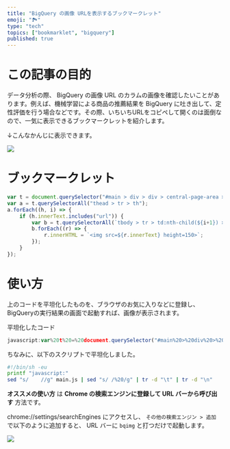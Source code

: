 ```yaml
---
title: "BigQuery の画像 URLを表示するブックマークレット"
emoji: "🏞"
type: "tech"
topics: ["bookmarklet", "bigquery"]
published: true
---
```


# この記事の目的

データ分析の際、 BigQuery の画像 URL のカラムの画像を確認したいことがあります。例えば、機械学習による商品の推薦結果を BigQuery に吐き出して、定性評価を行う場合などです。その際、いちいちURLをコピペして開くのは面倒なので、一気に表示できるブックマークレットを紹介します。

↓こんなかんじに表示できます。

![](https://storage.googleapis.com/zenn-user-upload/56pwfhumnms8bsu6pfw0g8jkggv7)


# ブックマークレット

```js
var t = document.querySelector("#main > div > div > central-page-area > div > div > pcc-content-viewport > div > div > ng2-router-root > div > ng-component > cfc-panel-container > div > div > cfc-panel.bq-main-container.cfc-panel.cfc-panel-center.cfc-panel-color-white.cfc-panel-orientation-vertical > div > div > cfc-panel-container > div > div > cfc-panel.cfc-panel.cfc-panel-center.cfc-panel-color-white.cfc-panel-orientation-horizontal.ng-star-inserted > div > div > bq-workspace > bq-tab-container > cfc-panel-container > div > div > cfc-panel > div > div > bq-tab-panel > bq-tab-content > div > bqui-query-panel > div > cfc-panel-container > div > div > cfc-panel.bqui-query-results.cfc-panel.cfc-panel-center.cfc-panel-color-white.cfc-panel-orientation-horizontal > div > div > cfc-panel-body > cfc-virtual-viewport > div.cfc-virtual-scroll-content-wrapper > bq-ng1-query-results-container-wrapper > xap-deferred-loader-outlet > bq-query-results-container-upgrade-wrapper > bq-query-results-container-upgrade > bq-query-results-container > bq-query-results > div > div > section > div.p6n-bq-query-results-tab > bq-results-table > div > span > div.p6n-bq-results-table-scroll-container > table");
var a = t.querySelectorAll("thead > tr > th");
a.forEach((h, i) => {
    if (h.innerText.includes("url")) {
        var b = t.querySelectorAll(`tbody > tr > td:nth-child(${i+1}) > div`);
        b.forEach((r) => {
            r.innerHTML = `<img src=${r.innerText} height=150>`;
        });
    }
});
```

# 使い方

上のコードを平坦化したものを、ブラウザのお気に入りなどに登録し、BigQueryの実行結果の画面で起動すれば、画像が表示されます。

平坦化したコード

```js
javascript:var%20t%20=%20document.querySelector("#main%20>%20div%20>%20div%20>%20central-page-area%20>%20div%20>%20div%20>%20pcc-content-viewport%20>%20div%20>%20div%20>%20ng2-router-root%20>%20div%20>%20ng-component%20>%20cfc-panel-container%20>%20div%20>%20div%20>%20cfc-panel.bq-main-container.cfc-panel.cfc-panel-center.cfc-panel-color-white.cfc-panel-orientation-vertical%20>%20div%20>%20div%20>%20cfc-panel-container%20>%20div%20>%20div%20>%20cfc-panel.cfc-panel.cfc-panel-center.cfc-panel-color-white.cfc-panel-orientation-horizontal.ng-star-inserted%20>%20div%20>%20div%20>%20bq-workspace%20>%20bq-tab-container%20>%20cfc-panel-container%20>%20div%20>%20div%20>%20cfc-panel%20>%20div%20>%20div%20>%20bq-tab-panel%20>%20bq-tab-content%20>%20div%20>%20bqui-query-panel%20>%20div%20>%20cfc-panel-container%20>%20div%20>%20div%20>%20cfc-panel.bqui-query-results.cfc-panel.cfc-panel-center.cfc-panel-color-white.cfc-panel-orientation-horizontal%20>%20div%20>%20div%20>%20cfc-panel-body%20>%20cfc-virtual-viewport%20>%20div.cfc-virtual-scroll-content-wrapper%20>%20bq-ng1-query-results-container-wrapper%20>%20xap-deferred-loader-outlet%20>%20bq-query-results-container-upgrade-wrapper%20>%20bq-query-results-container-upgrade%20>%20bq-query-results-container%20>%20bq-query-results%20>%20div%20>%20div%20>%20section%20>%20div.p6n-bq-query-results-tab%20>%20bq-results-table%20>%20div%20>%20span%20>%20div.p6n-bq-results-table-scroll-container%20>%20table");var%20a%20=%20t.querySelectorAll("thead%20>%20tr%20>%20th");a.forEach((h,%20i)%20=>%20{if%20(h.innerText.includes("url"))%20{var%20b%20=%20t.querySelectorAll(`tbody%20>%20tr%20>%20td:nth-child(${i+1})%20>%20div`);b.forEach((r)%20=>%20{r.innerHTML%20=%20`<img%20src=${r.innerText}%20height=150>`;});}});
```

ちなみに、以下のスクリプトで平坦化しました。

```sh
#!/bin/sh -eu
printf "javascript:"
sed "s/    //g" main.js | sed "s/ /%20/g" | tr -d "\t" | tr -d "\n"
```

**オススメの使い方** は **Chrome の検索エンジンに登録して URL バーから呼び出す** 方法です。

chrome://settings/searchEngines にアクセスし、 `その他の検索エンジン > 追加` で以下のように追加すると、 URL バーに `bqimg` と打つだけで起動します。

![](https://storage.googleapis.com/zenn-user-upload/cle9qxhchxssvegbfelu6o5tz0vh)
